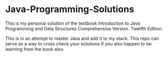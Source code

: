 # Java-Programming-Solutions
This is my personal solution of the textbook Introduction to Java Programming and Data Structures Comprehensive Version. Twelfth Edition.

This is in an attempt to master Java and add it to my stack. This repo can serve as a way to cross check your solutions if you also happen to be learning from the book also. 
